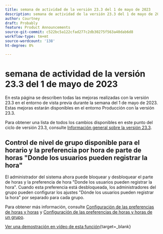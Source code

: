 ```yaml
---
title: semana de actividad de la versión 23.3 del 1 de mayo de 2023
description: semana de actividad de la versión 23.3 del 1 de mayo de 2023
author: Courtney
draft: Probably
feature: Product Announcements
source-git-commit: c522bc5a122cfad277c2db30275f563a40dab6d8
workflow-type: tm+mt
source-wordcount: '138'
ht-degree: 0%

---
```


# semana de actividad de la versión 23.3 del 1 de mayo de 2023

En esta página se describen todas las mejoras realizadas con la versión 23.3 en el entorno de vista previa durante la semana del 1 de mayo de 2023. Estas mejoras estarán disponibles en el entorno Producción con la versión 23.3.

Para obtener una lista de todos los cambios disponibles en este punto del ciclo de versión 23.3, consulte [Información general sobre la versión 23.3](/help/quicksilver/product-announcements/product-releases/23.3-release-activity/23-3-release-overview.md).

## Control de nivel de grupo disponible para el horario y la preferencia por hora de parte de horas &quot;Donde los usuarios pueden registrar la hora&quot;

El administrador del sistema ahora puede bloquear y desbloquear el parte de horas y la preferencia de hora &quot;Donde los usuarios pueden registrar la hora&quot;. Cuando esta preferencia está desbloqueada, los administradores del grupo pueden configurar los ajustes &quot;Dónde los usuarios pueden registrar la hora&quot; por separado para cada grupo.

Para obtener más información, consulte [Configuración de las preferencias de horas y horas](/help/quicksilver/administration-and-setup/set-up-workfront/configure-timesheets-schedules/timesheet-and-hour-preferences.md) y [Configuración de las preferencias de horas y horas de un grupo](/help/quicksilver/administration-and-setup/manage-groups/create-and-manage-groups/configure-timesheet-hour-preferences-group.md).

[Ver una demostración en vídeo de esta función](https://video.tv.adobe.com/v/3419111/){target=_blank}
